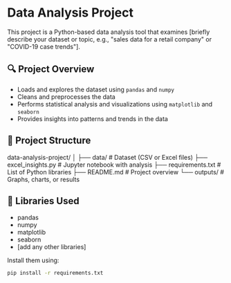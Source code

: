 # Data Analysis Project

This project is a Python-based data analysis tool that examines [briefly describe your dataset or topic, e.g., "sales data for a retail company" or "COVID-19 case trends"].

## 🔍 Project Overview

- Loads and explores the dataset using `pandas` and `numpy`
- Cleans and preprocesses the data
- Performs statistical analysis and visualizations using `matplotlib` and `seaborn`
- Provides insights into patterns and trends in the data

## 📁 Project Structure

data-analysis-project/
│
├── data/ # Dataset (CSV or Excel files)
├── excel_insights.py # Jupyter notebook with analysis
├── requirements.txt # List of Python libraries
├── README.md # Project overview
└── outputs/ # Graphs, charts, or results


## 🧪 Libraries Used

- pandas
- numpy
- matplotlib
- seaborn
- [add any other libraries]

Install them using:

```bash
pip install -r requirements.txt
